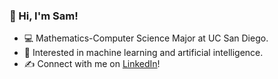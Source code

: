 ### 👋 Hi, I'm Sam!
- 💻 Mathematics-Computer Science Major at UC San Diego.  
- 🤖 Interested in machine learning and artificial intelligence.
- ✍️ Connect with me on [LinkedIn](https://www.linkedin.com/in/samanthaprestrelski/)!
